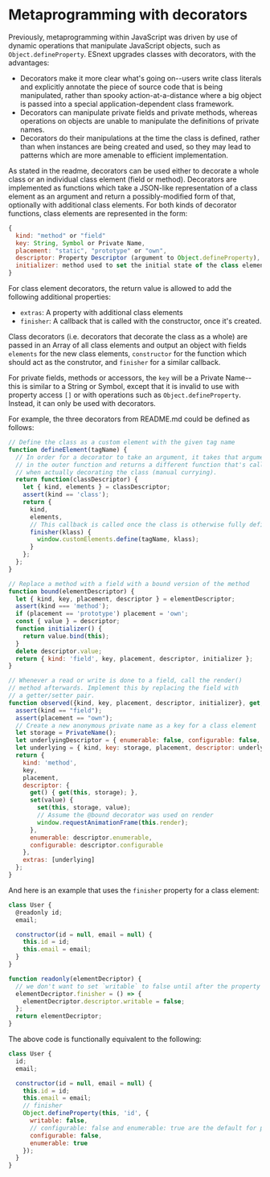 # Metaprogramming with decorators

Previously, metaprogramming within JavaScript was driven by use of dynamic operations that manipulate JavaScript objects, such as `Object.defineProperty`. ESnext upgrades classes with decorators, with the advantages:

* Decorators make it more clear what's going on--users write class literals and explicitly annotate the piece of source code that is being manipulated, rather than spooky action-at-a-distance where a big object is passed into a special application-dependent class framework.
* Decorators can manipulate private fields and private methods, whereas operations on objects are unable to manipulate the definitions of private names.
* Decorators do their manipulations at the time the class is defined, rather than when instances are being created and used, so they may lead to patterns which are more amenable to efficient implementation.

As stated in the readme, decorators can be used either to decorate a whole class or an individual class element (field or method). Decorators are implemented as functions which take a JSON-like representation of a class element as an argument and return a possibly-modified form of that, optionally with additional class elements. For both kinds of decorator functions, class elements are represented in the form:

```js
{
  kind: "method" or "field"
  key: String, Symbol or Private Name,
  placement: "static", "prototype" or "own",
  descriptor: Property Descriptor (argument to Object.defineProperty),
  initializer: method used to set the initial state of the class element
}
```

For class element decorators, the return value is allowed to add the following additional properties:

* `extras`: A property with additional class elements
* `finisher`: A callback that is called with the constructor, once it's created.

Class decorators (i.e. decorators that decorate the class as a whole) are passed in an Array of all class elements and output an object with fields `elements` for the new class elements, `constructor` for the function which should act as the construtor, and `finisher` for a similar callback.

For private fields, methods or accessors, the `key` will be a Private Name--this is similar to a String or Symbol, except that it is invalid to use with property access `[]` or with operations such as `Object.defineProperty`. Instead, it can only be used with decorators.

For example, the three decorators from README.md could be defined as follows:

```js
// Define the class as a custom element with the given tag name
function defineElement(tagName) {
  // In order for a decorator to take an argument, it takes that argument
  // in the outer function and returns a different function that's called
  // when actually decorating the class (manual currying).
  return function(classDescriptor) {
    let { kind, elements } = classDescriptor;
    assert(kind == 'class');
    return {
      kind,
      elements,
      // This callback is called once the class is otherwise fully defined
      finisher(klass) {
        window.customElements.define(tagName, klass);
      }
    };
  };
}

// Replace a method with a field with a bound version of the method
function bound(elementDescriptor) {
  let { kind, key, placement, descriptor } = elementDescriptor;
  assert(kind === 'method');
  if (placement == 'prototype') placement = 'own';
  const { value } = descriptor;
  function initializer() {
    return value.bind(this);
  }
  delete descriptor.value;
  return { kind: 'field', key, placement, descriptor, initializer };
}

// Whenever a read or write is done to a field, call the render()
// method afterwards. Implement this by replacing the field with
// a getter/setter pair.
function observed({kind, key, placement, descriptor, initializer}, get, set) {
  assert(kind == "field");
  assert(placement == "own");
  // Create a new anonymous private name as a key for a class element
  let storage = PrivateName();
  let underlyingDescriptor = { enumerable: false, configurable: false, writable: true };
  let underlying = { kind, key: storage, placement, descriptor: underlyingDescriptor, initializer };
  return {
    kind: 'method',
    key,
    placement,
    descriptor: {
      get() { get(this, storage); },
      set(value) {
        set(this, storage, value);
        // Assume the @bound decorator was used on render
        window.requestAnimationFrame(this.render);
      },
      enumerable: descriptor.enumerable,
      configurable: descriptor.configurable
    },
    extras: [underlying]
  };
}
```

And here is an example that uses the `finisher` property for a class element:

```js
class User {
  @readonly id;
  email;

  constructor(id = null, email = null) {
    this.id = id;
    this.email = email;
  }
}

function readonly(elementDecriptor) {
  // we don't want to set `writable` to false until after the property has been initialized
  elementDecriptor.finisher = () => {
    elementDecriptor.descriptor.writable = false;
  };
  return elementDecriptor;
}
```

The above code is functionally equivalent to the following:

```js
class User {
  id;
  email;

  constructor(id = null, email = null) {
    this.id = id;
    this.email = email;
    // finisher
    Object.defineProperty(this, 'id', {
      writable: false,
      // configurable: false and enumerable: true are the default for public class fields
      configurable: false,
      enumerable: true
    });
  }
}
```
